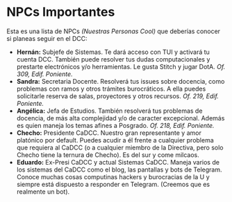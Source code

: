 # NPCs Importantes

Esta es una lista de NPCs *(Nuestras Personas Cool)* que deberías conocer si planeas seguir en el DCC:

* **Hernán:** Subjefe de Sistemas. Te dará acceso con TUI y activará tu cuenta DCC. También puede resolver tus dudas computacionales y prestarte electrónicos y/o herramientas. Le gusta Stitch y jugar DotA. *Of. 309, Edif. Poniente.*
* **Sandra:** Secretaria Docente. Resolverá tus issues sobre docencia, como problemas con ramos y otros trámites burocráticos. A ella puedes solicitarle reserva de salas, proyectores y otros recursos. *Of. 219, Edif. Poniente.*
* **Angélica:** Jefa de Estudios. También resolverá tus problemas de docencia, de más alta complejidad y/o de caracter excepcional. Además es quien maneja los temas afines a Posgrado. *Of. 218, Edif. Poniente.*
* **Checho:** Presidente CaDCC. Nuestro gran representante y amor platónico por default. Puedes acudir a él frente a cualquier problema que requiera al CaDCC (o a cualquier miembro de la Directiva, pero solo Checho tiene la ternura de Checho). Es del sur y come milcaos.
* **Eduardo:** Ex-Presi CaDCC y actual Sistemas CaDCC. Maneja varios de los sistemas del CaDCC como el blog, las pantallas y bots de Telegram. Conoce muchas cosas computinas hackers y burocracias de la U y siempre está dispuesto a responder en Telegram. (Creemos que es realmente un bot).

